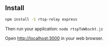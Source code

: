 
## Install

```sh
npm install -S rtsp-relay express
```
Then run your application: ```node rtspToWbsckt.js```

Open [http://localhost:3000](http://localhost:3000) in your web browser.
